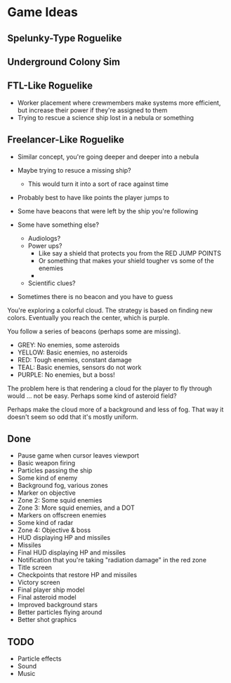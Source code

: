 # Game Ideas

## Spelunky-Type Roguelike

## Underground Colony Sim

## FTL-Like Roguelike
* Worker placement where crewmembers make systems more efficient, but increase their power if they're assigned to them
* Trying to rescue a science ship lost in a nebula or something

## Freelancer-Like Roguelike
* Similar concept, you're going deeper and deeper into a nebula
* Maybe trying to resuce a missing ship?
  * This would turn it into a sort of race against time

* Probably best to have like points the player jumps to
* Some have beacons that were left by the ship you're following
* Some have something else?
  * Audiologs?
  * Power ups?
    * Like say a shield that protects you from the RED JUMP POINTS
    * Or something that makes your shield tougher vs some of the enemies
    *
  * Scientific clues?
* Sometimes there is no beacon and you have to guess

You're exploring a colorful cloud. The strategy is based on finding new colors. Eventually you reach the center, which is purple.

You follow a series of beacons (perhaps some are missing).

* GREY: No enemies, some asteroids
* YELLOW: Basic enemies, no asteroids
* RED: Tough enemies, constant damage
* TEAL: Basic enemies, sensors do not work
* PURPLE: No enemies, but a boss!

The problem here is that rendering a cloud for the player to fly through would ... not be easy. Perhaps some kind of asteroid field?

Perhaps make the cloud more of a background and less of fog. That way it doesn't seem so odd that it's mostly uniform.

## Done
* Pause game when cursor leaves viewport
* Basic weapon firing
* Particles passing the ship
* Some kind of enemy
* Background fog, various zones
* Marker on objective
* Zone 2: Some squid enemies
* Zone 3: More squid enemies, and a DOT
* Markers on offscreen enemies
* Some kind of radar
* Zone 4: Objective & boss
* HUD displaying HP and missiles
* Missiles
* Final HUD displaying HP and missiles
* Notification that you're taking "radiation damage" in the red zone
* Title screen
* Checkpoints that restore HP and missiles
* Victory screen
* Final player ship model
* Final asteroid model
* Improved background stars
* Better particles flying around
* Better shot graphics

## TODO
* Particle effects
* Sound
* Music
